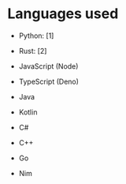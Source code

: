 # Languages used

- Python: [1]

- Rust: [2]

- JavaScript (Node)

- TypeScript (Deno)

- Java

- Kotlin

- C#

- C++

- Go

- Nim
